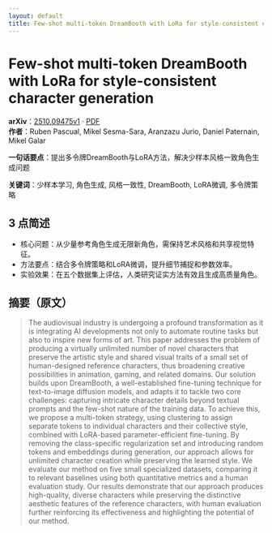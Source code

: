 ```yaml
---
layout: default
title: Few-shot multi-token DreamBooth with LoRa for style-consistent character generation
---
```


# Few-shot multi-token DreamBooth with LoRa for style-consistent character generation
**arXiv**：[2510.09475v1](https://arxiv.org/abs/2510.09475) · [PDF](https://arxiv.org/pdf/2510.09475.pdf)  
**作者**：Ruben Pascual, Mikel Sesma-Sara, Aranzazu Jurio, Daniel Paternain, Mikel Galar  

**一句话要点**：提出多令牌DreamBooth与LoRA方法，解决少样本风格一致角色生成问题

**关键词**：少样本学习, 角色生成, 风格一致性, DreamBooth, LoRA微调, 多令牌策略

## 3 点简述
- 核心问题：从少量参考角色生成无限新角色，需保持艺术风格和共享视觉特征。
- 方法要点：结合多令牌策略和LoRA微调，提升细节捕捉和参数效率。
- 实验效果：在五个数据集上评估，人类研究证实方法有效且生成高质量角色。

## 摘要（原文）

> The audiovisual industry is undergoing a profound transformation as it is
> integrating AI developments not only to automate routine tasks but also to
> inspire new forms of art. This paper addresses the problem of producing a
> virtually unlimited number of novel characters that preserve the artistic style
> and shared visual traits of a small set of human-designed reference characters,
> thus broadening creative possibilities in animation, gaming, and related
> domains. Our solution builds upon DreamBooth, a well-established fine-tuning
> technique for text-to-image diffusion models, and adapts it to tackle two core
> challenges: capturing intricate character details beyond textual prompts and
> the few-shot nature of the training data. To achieve this, we propose a
> multi-token strategy, using clustering to assign separate tokens to individual
> characters and their collective style, combined with LoRA-based
> parameter-efficient fine-tuning. By removing the class-specific regularization
> set and introducing random tokens and embeddings during generation, our
> approach allows for unlimited character creation while preserving the learned
> style. We evaluate our method on five small specialized datasets, comparing it
> to relevant baselines using both quantitative metrics and a human evaluation
> study. Our results demonstrate that our approach produces high-quality, diverse
> characters while preserving the distinctive aesthetic features of the reference
> characters, with human evaluation further reinforcing its effectiveness and
> highlighting the potential of our method.

